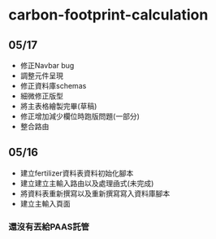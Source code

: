 # carbon-footprint-calculation

## 05/17

* 修正Navbar bug
* 調整元件呈現
* 修正資料庫schemas
* 細微修正版型
* 將主表格繪製完畢(草稿)
* 修正增加減少欄位時跑版問題(一部分)
* 整合路由

## 05/16

* 建立fertilizer資料表資料初始化腳本
* 建立建立主輸入路由以及處理凾式(未完成)
* 將資料表重新撰寫以及重新撰寫寫入資料庫腳本
* 建立主輸入頁面

### 還沒有丟給PAAS託管